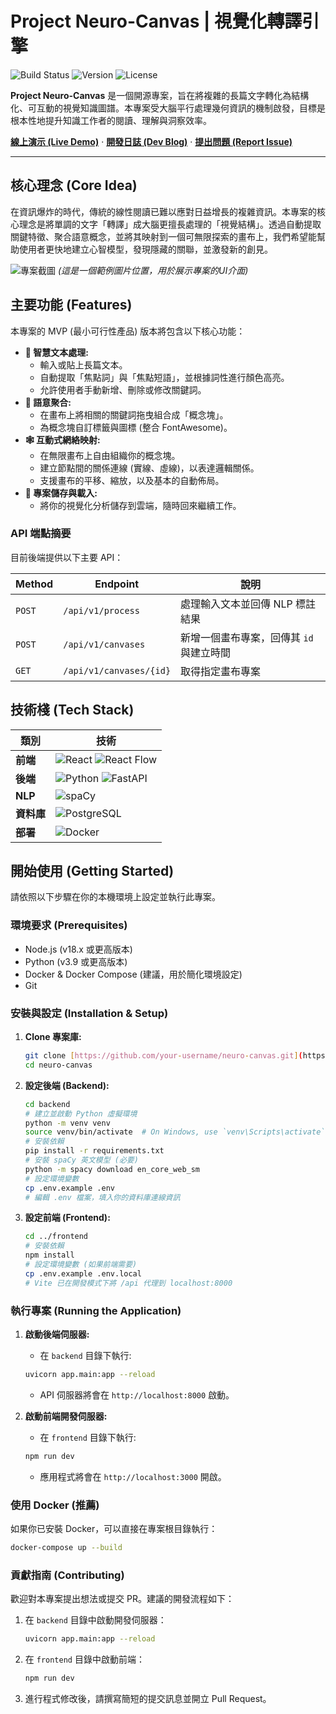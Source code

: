 # Project Neuro-Canvas | 視覺化轉譯引擎

![Build Status](https://img.shields.io/badge/build-passing-brightgreen)
![Version](https://img.shields.io/badge/version-MVP-blue)
![License](https://img.shields.io/badge/license-MIT-yellow)

**Project Neuro-Canvas** 是一個開源專案，旨在將複雜的長篇文字轉化為結構化、可互動的視覺知識圖譜。本專案受大腦平行處理幾何資訊的機制啟發，目標是根本性地提升知識工作者的閱讀、理解與洞察效率。

[**線上演示 (Live Demo)**](#) · [**開發日誌 (Dev Blog)**](#) · [**提出問題 (Report Issue)**](#)

---

## 核心理念 (Core Idea)

在資訊爆炸的時代，傳統的線性閱讀已難以應對日益增長的複雜資訊。本專案的核心理念是將單調的文字「轉譯」成大腦更擅長處理的「視覺結構」。透過自動提取關鍵特徵、聚合語意概念，並將其映射到一個可無限探索的畫布上，我們希望能幫助使用者更快地建立心智模型，發現隱藏的關聯，並激發新的創見。

![專案截圖](https://i.imgur.com/example-screenshot.png)
*(這是一個範例圖片位置，用於展示專案的UI介面)*

## 主要功能 (Features)

本專案的 MVP (最小可行性產品) 版本將包含以下核心功能：

* **📝 智慧文本處理:**
    * 輸入或貼上長篇文本。
    * 自動提取「焦點詞」與「焦點短語」，並根據詞性進行顏色高亮。
    * 允許使用者手動新增、刪除或修改關鍵詞。
* **🧩 語意聚合:**
    * 在畫布上將相關的關鍵詞拖曳組合成「概念塊」。
    * 為概念塊自訂標籤與圖標 (整合 FontAwesome)。
* **🕸️ 互動式網絡映射:**
    * 在無限畫布上自由組織你的概念塊。
    * 建立節點間的關係連線 (實線、虛線)，以表達邏輯關係。
    * 支援畫布的平移、縮放，以及基本的自動佈局。
* **💾 專案儲存與載入:**
    * 將你的視覺化分析儲存到雲端，隨時回來繼續工作。

### API 端點摘要

目前後端提供以下主要 API：

| Method | Endpoint | 說明 |
| ------ | -------- | ---- |
| `POST` | `/api/v1/process` | 處理輸入文本並回傳 NLP 標註結果 |
| `POST` | `/api/v1/canvases` | 新增一個畫布專案，回傳其 `id` 與建立時間 |
| `GET`  | `/api/v1/canvases/{id}` | 取得指定畫布專案 |

## 技術棧 (Tech Stack)

| 類別          | 技術                                                                                                                                              |
| ------------- | ------------------------------------------------------------------------------------------------------------------------------------------------- |
| **前端** | ![React](https://img.shields.io/badge/-React-61DAFB?logo=react&logoColor=white) ![React Flow](https://img.shields.io/badge/-React%20Flow-1A192B)   |
| **後端** | ![Python](https://img.shields.io/badge/-Python-3776AB?logo=python&logoColor=white) ![FastAPI](https://img.shields.io/badge/-FastAPI-009688?logo=fastapi&logoColor=white) |
| **NLP** | ![spaCy](https://img.shields.io/badge/-spaCy-09A3D5?logo=spacy&logoColor=white)                                                                     |
| **資料庫** | ![PostgreSQL](https://img.shields.io/badge/-PostgreSQL-4169E1?logo=postgresql&logoColor=white)                                                     |
| **部署** | ![Docker](https://img.shields.io/badge/-Docker-2496ED?logo=docker&logoColor=white)                                                                 |

## 開始使用 (Getting Started)

請依照以下步驟在你的本機環境上設定並執行此專案。

### 環境要求 (Prerequisites)

* Node.js (v18.x 或更高版本)
* Python (v3.9 或更高版本)
* Docker & Docker Compose (建議，用於簡化環境設定)
* Git

### 安裝與設定 (Installation & Setup)

1.  **Clone 專案庫:**
    ```bash
    git clone [https://github.com/your-username/neuro-canvas.git](https://github.com/your-username/neuro-canvas.git)
    cd neuro-canvas
    ```

2.  **設定後端 (Backend):**
    ```bash
    cd backend
    # 建立並啟動 Python 虛擬環境
    python -m venv venv
    source venv/bin/activate  # On Windows, use `venv\Scripts\activate`
    # 安裝依賴
    pip install -r requirements.txt
    # 安裝 spaCy 英文模型 (必要)
    python -m spacy download en_core_web_sm
    # 設定環境變數
    cp .env.example .env
    # 編輯 .env 檔案，填入你的資料庫連線資訊
    ```

3.  **設定前端 (Frontend):**
    ```bash
    cd ../frontend
    # 安裝依賴
    npm install
    # 設定環境變數 (如果前端需要)
    cp .env.example .env.local
    # Vite 已在開發模式下將 /api 代理到 localhost:8000
    ```

### 執行專案 (Running the Application)

1.  **啟動後端伺服器:**
    * 在 `backend` 目錄下執行:
    ```bash
    uvicorn app.main:app --reload
    ```
    * API 伺服器將會在 `http://localhost:8000` 啟動。

2.  **啟動前端開發伺服器:**
    * 在 `frontend` 目錄下執行:
    ```bash
    npm run dev
    ```
    * 應用程式將會在 `http://localhost:3000` 開啟。

### 使用 Docker (推薦)

如果你已安裝 Docker，可以直接在專案根目錄執行：
```bash
docker-compose up --build
```

### 貢獻指南 (Contributing)

歡迎對本專案提出想法或提交 PR。建議的開發流程如下：

1. 在 `backend` 目錄中啟動開發伺服器：
   ```bash
   uvicorn app.main:app --reload
   ```
2. 在 `frontend` 目錄中啟動前端：
   ```bash
   npm run dev
   ```
3. 進行程式修改後，請撰寫簡短的提交訊息並開立 Pull Request。
